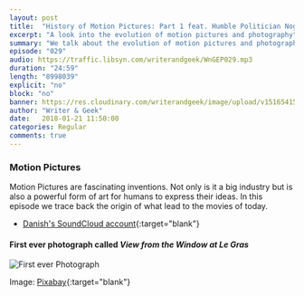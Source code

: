 ```yaml
---
layout: post
title:  "History of Motion Pictures: Part 1 feat. Humble Politician Nograj"
excerpt: "A look into the evolution of motion pictures and photography"
summary: "We talk about the evolution of motion pictures and photography"
episode: "029"
audio: https://traffic.libsyn.com/writerandgeek/WnGEP029.mp3
duration: "24:59"
length: "8998039"
explicit: "no"
block: "no"
banner: https://res.cloudinary.com/writerandgeek/image/upload/v1516541577/motion_pic.jpg
author: "Writer & Geek"
date:   2018-01-21 11:50:00
categories: Regular
comments: true
---
```

### Motion Pictures
Motion Pictures are fascinating inventions. Not only is it a big industry but is also a powerful form of art for humans to express their ideas. In this episode we trace back the origin of what lead to the movies of today. 

- [Danish's SoundCloud account](https://soundcloud.com/danish-sait){:target="blank"}

#### First ever photograph called _View from the Window at Le Gras_
![First ever Photograph](https://res.cloudinary.com/writerandgeek/image/upload/v1516541858/View_from_the_Window.jpg)

Image: [Pixabay](https://pixabay.com/en/camera-history-museum-film-ancient-1005999/){:target="blank"}